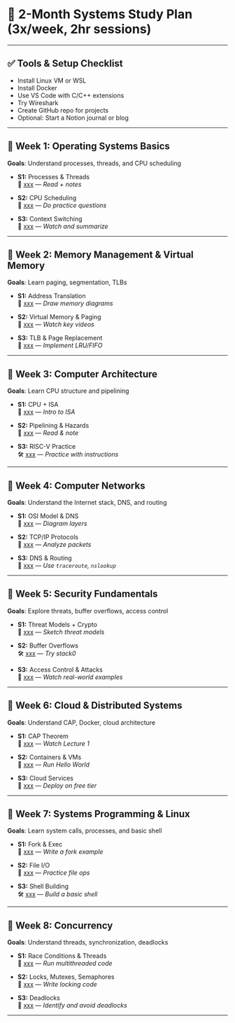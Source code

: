# 📘 2-Month Systems Study Plan (3x/week, 2hr sessions)

---

## ✅ Tools & Setup Checklist
- Install Linux VM or WSL
- Install Docker
- Use VS Code with C/C++ extensions
- Try Wireshark
- Create GitHub repo for projects
- Optional: Start a Notion journal or blog

---

## 📅 Week 1: Operating Systems Basics
**Goals**: Understand processes, threads, and CPU scheduling

- **S1:** Processes & Threads  
  📖 [xxx]() — *Read + notes*

- **S2:** CPU Scheduling  
  📖 [xxx]() — *Do practice questions*

- **S3:** Context Switching  
  🎥 [xxx](https://cs162.org) — *Watch and summarize*

---

## 📅 Week 2: Memory Management & Virtual Memory
**Goals**: Learn paging, segmentation, TLBs

- **S1:** Address Translation  
  📖 [xxx]() — *Draw memory diagrams*

- **S2:** Virtual Memory & Paging  
  🎥 [xxx]() — *Watch key videos*

- **S3:** TLB & Page Replacement  
  📖 [xxx]() — *Implement LRU/FIFO*

---

## 📅 Week 3: Computer Architecture
**Goals**: Learn CPU structure and pipelining

- **S1:** CPU + ISA  
  🎥 [xxx]() — *Intro to ISA*

- **S2:** Pipelining & Hazards  
  📖 [xxx]() — *Read & note*

- **S3:** RISC-V Practice  
  🛠️ [xxx]() — *Practice with instructions*

---

## 📅 Week 4: Computer Networks
**Goals**: Understand the Internet stack, DNS, and routing

- **S1:** OSI Model & DNS  
  📖 [xxx]() — *Diagram layers*

- **S2:** TCP/IP Protocols  
  🧪 [xxx]() — *Analyze packets*

- **S3:** DNS & Routing  
  🎥 [xxx]() — *Use `traceroute`, `nslookup`*

---

## 📅 Week 5: Security Fundamentals
**Goals**: Explore threats, buffer overflows, access control

- **S1:** Threat Models + Crypto  
  🎥 [xxx]() — *Sketch threat models*

- **S2:** Buffer Overflows  
  🛠️ [xxx]() — *Try stack0*

- **S3:** Access Control & Attacks  
  🎥 [xxx]() — *Watch real-world examples*

---

## 📅 Week 6: Cloud & Distributed Systems
**Goals**: Understand CAP, Docker, cloud architecture

- **S1:** CAP Theorem  
  🎥 [xxx]() — *Watch Lecture 1*

- **S2:** Containers & VMs  
  📄 [xxx]() — *Run Hello World*

- **S3:** Cloud Services  
  🎥 [xxx]() — *Deploy on free tier*

---

## 📅 Week 7: Systems Programming & Linux
**Goals**: Learn system calls, processes, and basic shell

- **S1:** Fork & Exec  
  📖 [xxx]() — *Write a fork example*

- **S2:** File I/O  
  📖 [xxx]() — *Practice file ops*

- **S3:** Shell Building  
  🛠️ [xxx]() — *Build a basic shell*

---

## 📅 Week 8: Concurrency
**Goals**: Understand threads, synchronization, deadlocks

- **S1:** Race Conditions & Threads  
  📖 [xxx]() — *Run multithreaded code*

- **S2:** Locks, Mutexes, Semaphores  
  📖 [xxx]() — *Write locking code*

- **S3:** Deadlocks  
  📖 [xxx]() — *Identify and avoid deadlocks*

---

